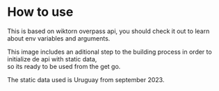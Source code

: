 # How to use

This is based on wiktorn overpass api, you should check it out to learn about env variables and arguments.

This image includes an aditional step to the building process in order to initialize de api with static data,  
so its ready to be used from the get go.

The static data used is Uruguay from september 2023.